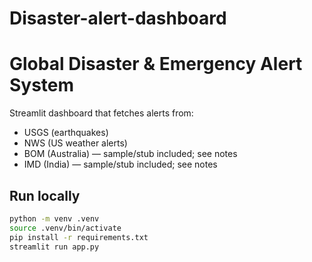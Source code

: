 # Disaster-alert-dashboard

# Global Disaster & Emergency Alert System

Streamlit dashboard that fetches alerts from:
- USGS (earthquakes)
- NWS (US weather alerts)
- BOM (Australia) — sample/stub included; see notes
- IMD (India) — sample/stub included; see notes

## Run locally
```bash
python -m venv .venv
source .venv/bin/activate
pip install -r requirements.txt
streamlit run app.py
